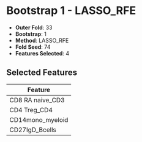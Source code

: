 # Bootstrap 1 - LASSO_RFE

- **Outer Fold**: 33
- **Bootstrap**: 1
- **Method**: LASSO_RFE
- **Fold Seed**: 74
- **Features Selected**: 4

## Selected Features

| Feature |
|---------|
| CD8 RA naive_CD3 |
| CD4 Treg_CD4 |
| CD14mono_myeloid |
| CD27IgD_Bcells |
